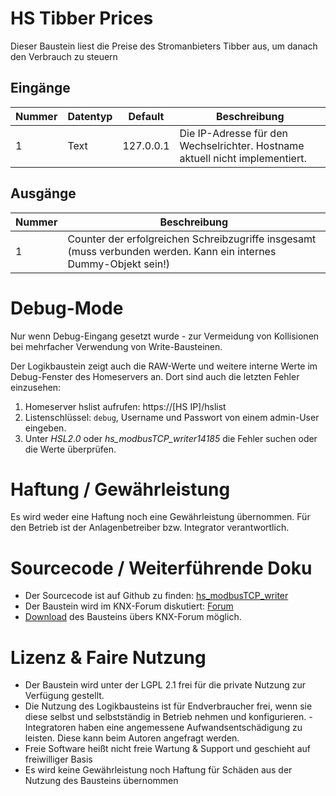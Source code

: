 # HS Tibber Prices

Dieser Baustein liest die Preise des Stromanbieters Tibber aus, um danach den Verbrauch zu steuern

## Eingänge

| Nummer | Datentyp | Default   | Beschreibung                                                                                                                              |
|--------|----------|-----------|-------------------------------------------------------------------------------------------------------------------------------------------|
| 1      | Text     | 127.0.0.1 | Die IP-Adresse für den Wechselrichter. Hostname aktuell nicht implementiert.                                                              |

## Ausgänge

| Nummer   | Beschreibung                                                                                                      |
|----------|-------------------------------------------------------------------------------------------------------------------|
| 1        | Counter der erfolgreichen Schreibzugriffe insgesamt (muss verbunden werden. Kann ein internes Dummy-Objekt sein!) |

# Debug-Mode

Nur wenn Debug-Eingang gesetzt wurde - zur Vermeidung von Kollisionen bei mehrfacher Verwendung von Write-Bausteinen.

Der Logikbaustein zeigt auch die RAW-Werte und weitere interne Werte im Debug-Fenster des Homeservers an. Dort sind auch
die letzten Fehler einzusehen:

1. Homeserver hslist aufrufen: https://[HS IP]/hslist
2. Listenschlüssel: `debug`, Username und Passwort von einem admin-User eingeben.
3. Unter *HSL2.0* oder *hs_modbusTCP_writer14185* die Fehler suchen oder die Werte überprüfen.

# Haftung / Gewährleistung

Es wird weder eine Haftung noch eine Gewährleistung übernommen. Für den Betrieb ist der Anlagenbetreiber bzw. Integrator
verantwortlich.

# Sourcecode / Weiterführende Doku

* Der Sourcecode ist auf Github zu finden: [hs_modbusTCP_writer](https://github.com/SvenBunge/hs_tibberprices)
* Der Baustein wird im KNX-Forum
  diskutiert: [Forum](https://knx-user-forum.de/forum/%C3%B6ffentlicher-bereich/knx-eib-forum/1842460-tibber-preise-auf-dem-homeserver)
* [Download](https://service.knx-user-forum.de/?comm=download&id=14464) des Bausteins übers KNX-Forum möglich.

# Lizenz & Faire Nutzung

* Der Baustein wird unter der LGPL 2.1 frei für die private Nutzung zur Verfügung gestellt.
* Die Nutzung des Logikbausteins ist für Endverbraucher frei, wenn sie diese selbst und selbstständig in Betrieb nehmen
  und konfigurieren. - Integratoren haben eine angemessene Aufwandsentschädigung zu leisten. Diese kann beim Autoren angefragt werden. 
* Freie Software heißt nicht freie Wartung & Support und geschieht auf freiwilliger Basis
* Es wird keine Gewährleistung noch Haftung für Schäden aus der Nutzung des Bausteins übernommen